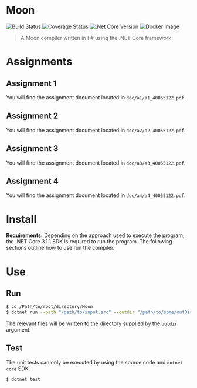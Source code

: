 # Moon

[![Build Status](https://github.com/tatumalenko/Moon/workflows/build/badge.svg)](https://github.com/tatumalenko/Moon/actions)
[![Coverage Status](https://coveralls.io/repos/github/tatumalenko/Moon/badge.svg?branch=master&t=Bx5cMI&service=github)](https://coveralls.io/github/tatumalenko/Moon?branch=master)
[![.Net Core Version](https://badge.fury.io/gh/dotnet%2Fcore.svg)](https://badge.fury.io/gh/dotnet%2Fcore)
[![Docker Image](https://dockeri.co/image/tatumalenko/moon)](https://hub.docker.com/r/tatumalenko/moon/)

> A Moon compiler written in F# using the .NET Core framework.

# Assignments

## Assignment 1

You will find the assignment document located in `doc/a1/a1_40055122.pdf`.

## Assignment 2

You will find the assignment document located in `doc/a2/a2_40055122.pdf`.

## Assignment 3

You will find the assignment document located in `doc/a3/a3_40055122.pdf`.

## Assignment 4

You will find the assignment document located in `doc/a4/a4_40055122.pdf`.

# Install

**Requirements:** Depending on the approach used to execute the program, the .NET Core 3.1.1 SDK is required to run the program. The following sections outline how to use run the compiler.

# Use

## Run

```sh
$ cd /Path/to/root/directory/Moon
$ dotnet run --path "/path/to/input.src" --outdir "/path/to/some/outDir"
```

The relevant files will be written to the directory supplied by the `outdir` argument.

## Test

The unit tests can only be executed by using the source code and `dotnet core` SDK.

```sh
$ dotnet test
```
